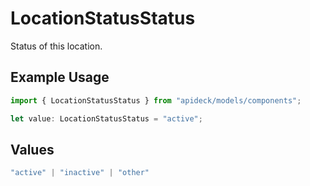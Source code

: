 # LocationStatusStatus

Status of this location.

## Example Usage

```typescript
import { LocationStatusStatus } from "apideck/models/components";

let value: LocationStatusStatus = "active";
```

## Values

```typescript
"active" | "inactive" | "other"
```